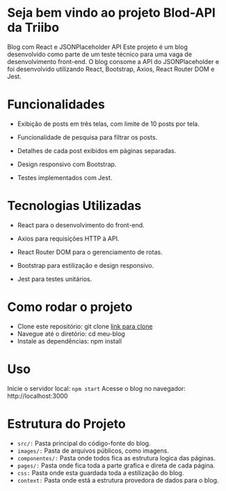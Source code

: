 # Seja bem vindo ao projeto Blod-API da Triibo

Blog com React e JSONPlaceholder API
Este projeto é um blog desenvolvido como parte de um teste técnico para uma vaga de desenvolvimento front-end. O blog consome a API do JSONPlaceholder e foi desenvolvido utilizando React, Bootstrap, Axios, React Router DOM e Jest.

# Funcionalidades

- Exibição de posts em três telas, com limite de 10 posts por tela.

- Funcionalidade de pesquisa para filtrar os posts.

- Detalhes de cada post exibidos em páginas separadas.

- Design responsivo com Bootstrap.

- Testes implementados com Jest.

# Tecnologias Utilizadas

- React para o desenvolvimento do front-end.

- Axios para requisições HTTP à API.

- React Router DOM para o gerenciamento de rotas.

- Bootstrap para estilização e design responsivo.

- Jest para testes unitários.

# Como rodar o projeto

- Clone este repositório: git clone [link para clone](https://github.com/rocha-henrique/Blog-API)
- Navegue até o diretório: cd meu-blog
- Instale as dependências: npm install

# Uso
Inicie o servidor local: `npm start`
Acesse o blog no navegador: http://localhost:3000


# Estrutura do Projeto
- `src/:` Pasta principal do código-fonte do blog.
- `images/:` Pasta de arquivos públicos, como imagens.
- `componentes/:` Pasta onde todos fica as estrutura logica das páginas.
- `pages/:` Pasta onde fica toda a parte grafica e direta de cada página.
- `css:` Pasta onde esta guardada toda a estilização do blog.
- `context:` Pasta onde está a estrutura provedora de dados para o blog.

